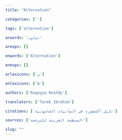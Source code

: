 ```yaml
---
title: "Alternation"

categories: ['']

tags: ['alternation']

arwords: 'تناوب'

arexps: []

enwords: ['Alternation']

enexps: []

arlexicons: ['ن']

enlexicons: ['A']

authors: ['Ruqayya Roshdy']

translators: ['Tarek Ibrahim']

citations: ['دليل أكسفورد في السانيات الحاسوبية']

sources: ['المنظمة العربية للترجمة']

slug: ""
---
```

